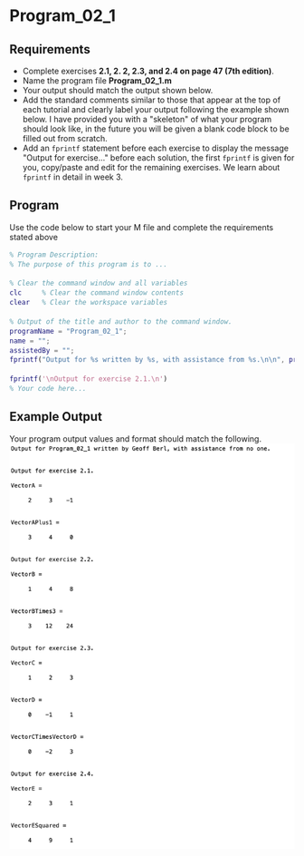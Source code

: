 # Program\_02\_1
## Requirements
* Complete exercises **2.1, 2. 2, 2.3, and 2.4 on page 47 (7th edition)**.
* Name the program file **Program\_02\_1.m**
* Your output should match the output shown below.
* Add the standard comments similar to those that appear at the top of each tutorial and clearly label your output following the example shown below. I have provided you with a "skeleton" of what your program should look like, in the future you will be given a blank code block to be filled out from scratch.
* Add an `fprintf` statement before each exercise to display the message "Output for exercise..." before each solution, the first `fprintf` is given for you, copy/paste and edit for the remaining exercises. We learn about `fprintf` in detail in week 3.

## Program
Use the code below to start your M file and complete the requirements stated above

```Matlab
% Program Description:
% The purpose of this program is to ...

% Clear the command window and all variables
clc     % Clear the command window contents
clear   % Clear the workspace variables

% Output of the title and author to the command window.
programName = "Program_02_1";
name = "";
assistedBy = "";
fprintf("Output for %s written by %s, with assistance from %s.\n\n", programName, name, assistedBy)

fprintf('\nOutput for exercise 2.1.\n')
% Your code here...
```
## Example Output
Your program output values and format should match the following.
![Program_02_1_Example_Output.png](images/Program_02_1_Example_Output.png)